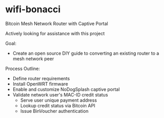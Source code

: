 # wifi-bonacci
Bitcoin Mesh Network Router with Captive Portal

Actively looking for assistance with this project

Goal:
 - Create an open source DIY guide to converting an existing router to a mesh network peer

Process Outline:
 - Define router requirements
 - Install OpenWRT firmware
 - Enable and customize NoDogSplash captive portal
 - Validate network user's MAC-ID credit status
    - Serve user unique payment address
    - Lookup credit status via Bitcoin API
    - Issue BinVoucher authentication 

